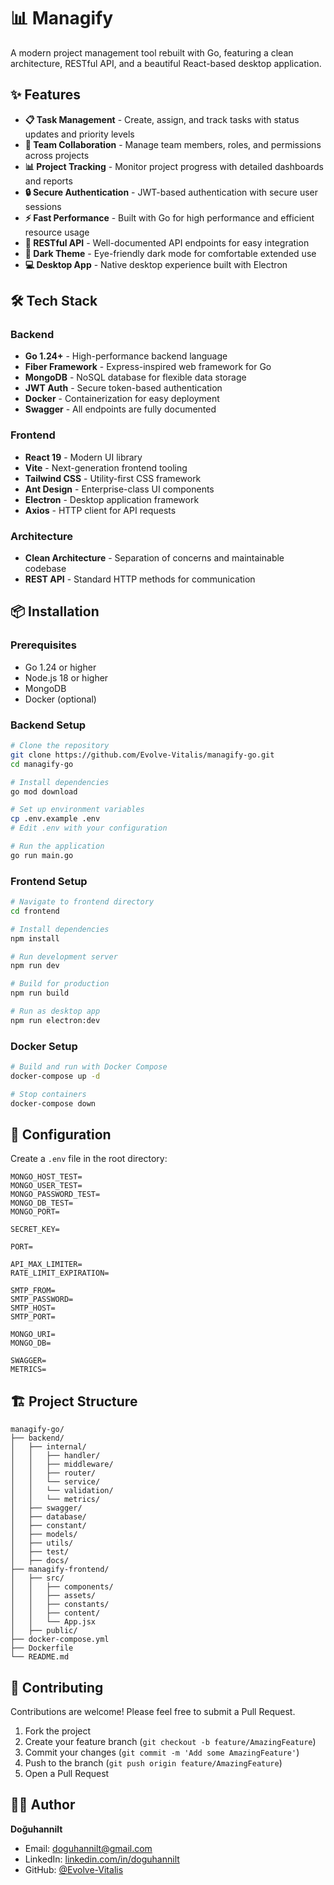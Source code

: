 # 📊 Managify

A modern project management tool rebuilt with Go, featuring a clean architecture, RESTful API, and a beautiful React-based desktop application.


## ✨ Features

- **📋 Task Management** - Create, assign, and track tasks with status updates and priority levels
- **👥 Team Collaboration** - Manage team members, roles, and permissions across projects
- **📊 Project Tracking** - Monitor project progress with detailed dashboards and reports
- **🔒 Secure Authentication** - JWT-based authentication with secure user sessions
- **⚡ Fast Performance** - Built with Go for high performance and efficient resource usage
- **🔌 RESTful API** - Well-documented API endpoints for easy integration
- **🌙 Dark Theme** - Eye-friendly dark mode for comfortable extended use
- **💻 Desktop App** - Native desktop experience built with Electron



## 🛠️ Tech Stack

### Backend
- **Go 1.24+** - High-performance backend language
- **Fiber Framework** - Express-inspired web framework for Go
- **MongoDB** - NoSQL database for flexible data storage
- **JWT Auth** - Secure token-based authentication
- **Docker** - Containerization for easy deployment
- **Swagger** - All endpoints are fully documented

### Frontend
- **React 19** - Modern UI library
- **Vite** - Next-generation frontend tooling
- **Tailwind CSS** - Utility-first CSS framework
- **Ant Design** - Enterprise-class UI components
- **Electron** - Desktop application framework
- **Axios** - HTTP client for API requests

### Architecture
- **Clean Architecture** - Separation of concerns and maintainable codebase
- **REST API** - Standard HTTP methods for communication

## 📦 Installation

### Prerequisites
- Go 1.24 or higher
- Node.js 18 or higher
- MongoDB
- Docker (optional)

### Backend Setup

```bash
# Clone the repository
git clone https://github.com/Evolve-Vitalis/managify-go.git
cd managify-go

# Install dependencies
go mod download

# Set up environment variables
cp .env.example .env
# Edit .env with your configuration

# Run the application
go run main.go
```

### Frontend Setup

```bash
# Navigate to frontend directory
cd frontend

# Install dependencies
npm install

# Run development server
npm run dev

# Build for production
npm run build

# Run as desktop app
npm run electron:dev
```

### Docker Setup

```bash
# Build and run with Docker Compose
docker-compose up -d

# Stop containers
docker-compose down
```

## 🔧 Configuration

Create a `.env` file in the root directory:

```env
MONGO_HOST_TEST=
MONGO_USER_TEST=
MONGO_PASSWORD_TEST=
MONGO_DB_TEST=
MONGO_PORT=

SECRET_KEY=

PORT=

API_MAX_LIMITER=
RATE_LIMIT_EXPIRATION=

SMTP_FROM=
SMTP_PASSWORD=
SMTP_HOST=
SMTP_PORT=

MONGO_URI=
MONGO_DB=

SWAGGER=
METRICS=
```


## 🏗️ Project Structure

```
managify-go/
├── backend/
│   ├── internal/
│   │   ├── handler/
│   │   ├── middleware/
│   │   ├── router/
│   │   └── service/
│   │   └── validation/
│   │   └── metrics/
│   ├── swagger/
│   ├── database/
│   ├── constant/
│   ├── models/
│   ├── utils/
│   ├── test/
│   ├── docs/
├── managify-frontend/
│   ├── src/
│   │   ├── components/
│   │   ├── assets/
│   │   ├── constants/
│   │   ├── content/
│   │   └── App.jsx
│   ├── public/
├── docker-compose.yml
├── Dockerfile
└── README.md
```

## 🤝 Contributing

Contributions are welcome! Please feel free to submit a Pull Request.

1. Fork the project
2. Create your feature branch (`git checkout -b feature/AmazingFeature`)
3. Commit your changes (`git commit -m 'Add some AmazingFeature'`)
4. Push to the branch (`git push origin feature/AmazingFeature`)
5. Open a Pull Request


## 👨‍💻 Author

**Doğuhannilt**

- Email: [doguhannilt@gmail.com](mailto:doguhannilt@gmail.com)
- LinkedIn: [linkedin.com/in/doguhannilt](https://linkedin.com/in/doguhannilt)
- GitHub: [@Evolve-Vitalis](https://github.com/Evolve-Vitalis)



